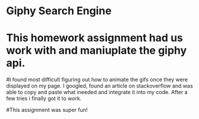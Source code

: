 # Giphy Search Engine

# This homework assignment had us work with and maniuplate the giphy api. 

#I found most difficult figuring out how to animate the gifs once they were displayed on my page. I googled, found an article on stackoverflow and was able to copy and paste what ineeded and integrate it into my code. After a few tries i finally got it to work.

#This assignment was super fun!